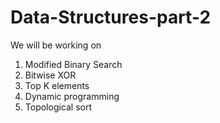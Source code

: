 # Data-Structures-part-2
We will be working on 
1. Modified Binary Search
2. Bitwise XOR
3. Top K elements
4. Dynamic programming
5. Topological sort